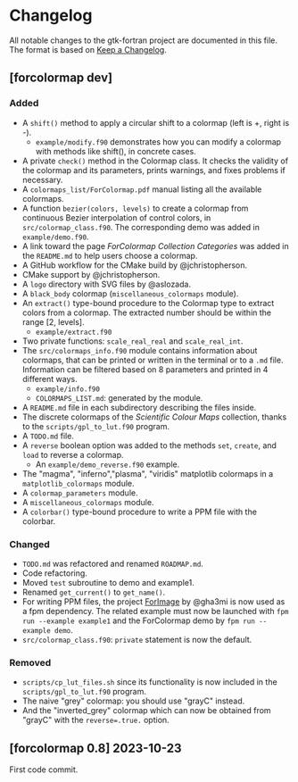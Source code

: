 # Changelog
All notable changes to the gtk-fortran project are documented in this file. The format is based on [Keep a Changelog](https://keepachangelog.com/en/1.1.0/).

## [forcolormap dev]

### Added
* A `shift()` method to apply a circular shift to a colormap (left is +, right is -).
  * `example/modify.f90` demonstrates how you can modify a colormap with methods like shift(), in concrete cases.
* A private `check()` method in the Colormap class. It checks the validity of the colormap and its parameters, prints warnings, and fixes problems if necessary.
* A `colormaps_list/ForColormap.pdf` manual listing all the available colormaps.
* A function `bezier(colors, levels)` to create a colormap from continuous Bezier interpolation of control colors, in `src/colormap_class.f90`. The corresponding demo was added in `example/demo.f90`.
* A link toward the page *ForColormap Collection Categories* was added in the `README.md` to help users choose a colormap.
* A GitHub workflow for the CMake build by @jchristopherson.
* CMake support by @jchristopherson.
* A `logo` directory with SVG files by @aslozada.
* A `black_body` colormap (`miscellaneous_colormaps` module).
* An `extract()` type-bound procedure to the Colormap type to extract colors from a colormap. The extracted number should be within the range [2, levels].
  * `example/extract.f90`
* Two private functions: `scale_real_real` and `scale_real_int`.
* The `src/colormaps_info.f90` module contains information about colormaps, that can be printed or written in the terminal or to a `.md` file. Information can be filtered  based on 8 parameters and printed in 4 different ways.
  * `example/info.f90`
  * `COLORMAPS_LIST.md`: generated by the module.
* A `README.md` file in each subdirectory describing the files inside.
* The discrete colormaps of the *Scientific Colour Maps* collection, thanks to the `scripts/gpl_to_lut.f90` program.
* A `TODO.md` file.
* A `reverse` boolean option was added to the methods `set`, `create`, and `load` to reverse a colormap.
  * An `example/demo_reverse.f90` example.
* The "magma", "inferno","plasma", "viridis" matplotlib colormaps in a `matplotlib_colormaps` module.
* A `colormap_parameters` module.
* A `miscellaneous_colormaps` module.
* A `colorbar()` type-bound procedure to write a PPM file with the colorbar.

### Changed
* `TODO.md` was refactored and renamed `ROADMAP.md`.
* Code refactoring.
* Moved `test` subroutine to demo and example1.
* Renamed `get_current()` to `get_name()`.
* For writing PPM files, the project [ForImage](https://github.com/gha3mi/forimage) by @gha3mi is now used as a fpm dependency. The related example must now be launched with `fpm run --example example1` and the ForColormap demo by `fpm run --example demo`.
* `src/colormap_class.f90`: `private` statement is now the default.

### Removed
* `scripts/cp_lut_files.sh` since its functionality is now included in the `scripts/gpl_to_lut.f90` program.
* The naive "grey" colormap: you should use "grayC" instead.
* And the "inverted_grey" colormap which can now be obtained from "grayC" with the `reverse=.true.` option.

## [forcolormap 0.8] 2023-10-23

First code commit.
